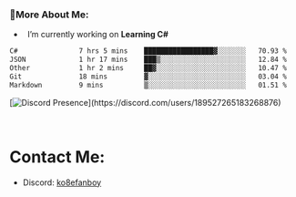 ### 🧐More About Me:

- &nbsp; I’m currently working on **Learning C#**


<!--START_SECTION:waka-->

```txt
C#               7 hrs 5 mins    █████████████████▓░░░░░░░   70.93 %
JSON             1 hr 17 mins    ███▒░░░░░░░░░░░░░░░░░░░░░   12.84 %
Other            1 hr 2 mins     ██▓░░░░░░░░░░░░░░░░░░░░░░   10.47 %
Git              18 mins         ▓░░░░░░░░░░░░░░░░░░░░░░░░   03.04 %
Markdown         9 mins          ▒░░░░░░░░░░░░░░░░░░░░░░░░   01.51 %
```

<!--END_SECTION:waka-->

[![Discord Presence](https://lanyard-profile-readme.vercel.app/api/189527265183268876?theme=light&bg=809ecf&animated=false&hideDiscrim=true&borderRadius=30px&idleMessage=Probably%20doing%20something%20else...)](https://discord.com/users/189527265183268876)






<br>




# Contact Me:

- Discord: [ko8efanboy](https://discordapp.com/users/189527265183268876)
